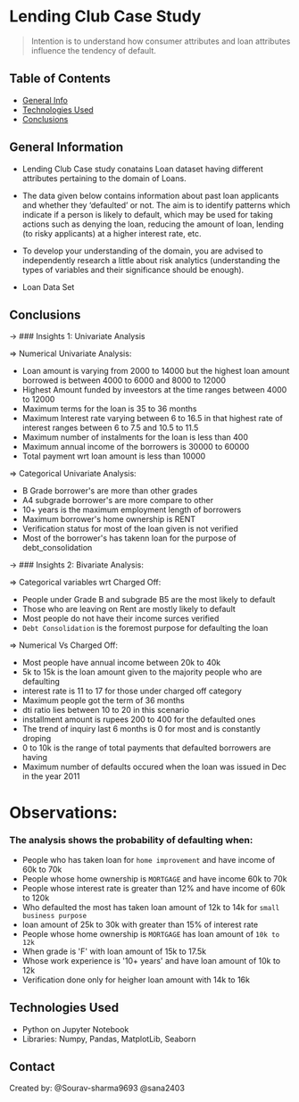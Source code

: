 # Lending Club Case Study
> Intention is to understand how consumer attributes and loan attributes influence the tendency of default.

## Table of Contents
* [General Info](#general-information)
* [Technologies Used](#technologies-used)
* [Conclusions](#conclusions)


## General Information
- Lending Club Case study conatains Loan dataset having different attributes pertaining to the domain of Loans.

- The data given below contains information about past loan applicants and whether they ‘defaulted’ or not. The aim is to identify patterns which indicate if a person is likely to default, which may be used for 
  taking actions such as denying the loan, reducing the amount of loan, lending (to risky applicants) at a higher interest rate, etc.

- To develop your understanding of the domain, you are advised to independently research a little about risk analytics (understanding the types of variables and their significance should be enough).

- Loan Data Set 


## Conclusions
-> ### Insights 1: Univariate Analysis 

=> Numerical  Univariate Analysis: 

- Loan amount is varying from 2000 to 14000 but the highest loan amount borrowed is between 4000 to 6000 and 8000 to 12000
- Highest Amount funded by inveestors at the time ranges between 4000 to 12000
- Maximum terms for the loan is 35 to 36 months
- Maximum Interest rate varying between 6 to 16.5 in that highest rate of interest ranges between 6 to 7.5 and 10.5 to 11.5
- Maximum number of instalments for the loan is less than 400
- Maximum annual income of the borrowers is 30000 to 60000
- Total payment wrt loan amount is less than 10000 


=> Categorical Univariate Analysis:

- B Grade borrower's are more than other grades
- A4 subgrade borrower's are more compare to other 
- 10+ years is the maximum employment length of borrowers
- Maximum borrower's home ownership is RENT
- Verification status for most of the loan given is not verified
- Most of the borrower's has takenn loan for the purpose of debt_consolidation


-> ### Insights 2: Bivariate Analysis:

=>  Categorical variables wrt Charged Off:

- People under Grade B and subgrade B5 are the most likely to default
- Those who are leaving on Rent are mostly likely to default
- Most people do not have their income surces verified
- `Debt Consolidation` is the foremost purpose for defaulting the loan


=>  Numerical Vs Charged Off:

- Most people have annual income between 20k to 40k
- 5k to 15k is the loan amount given to the majority people who are defaulting
- interest rate is 11 to 17 for those under charged off category
- Maximum people got the term of 36 months 
- dti ratio lies between 10 to 20 in this scenario
- installment amount is rupees 200 to 400 for the defaulted ones
- The trend of inquiry last 6 months is 0 for most and is constantly droping 
- 0 to 10k is the range of total payments that defaulted borrowers are having
- Maximum number of defaults occured when the loan was issued in Dec in the year 2011


# Observations:

### The analysis shows the probability of defaulting when:

- People who has taken loan for `home improvement` and have income of 60k to 70k
- People whose home ownership is `MORTGAGE` and have income 60k to 70k
- People whose interest rate is greater than 12% and have income of 60k to 120k
- Who defaulted the most has taken loan amount of 12k to 14k for `small business purpose`
- loan amount of 25k to 30k with greater than 15% of interest rate
- People whose home ownership is `MORTGAGE` has loan amount of `10k to 12k`
- When grade is 'F' with loan amount of 15k to 17.5k
- Whose work experience is '10+ years' and have loan amount of 10k to 12k
- Verification done only for heigher loan amount with 14k to 16k


## Technologies Used

- Python on Jupyter Notebook
- Libraries: Numpy, Pandas, MatplotLib, Seaborn


## Contact
Created by: @Sourav-sharma9693
            @sana2403   
